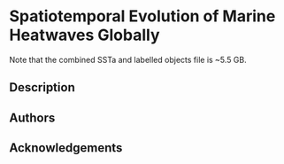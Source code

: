 # Spatiotemporal Evolution of Marine Heatwaves Globally

Note that the combined SSTa and labelled objects file is ~5.5 GB.

## Description

## Authors

## Acknowledgements
